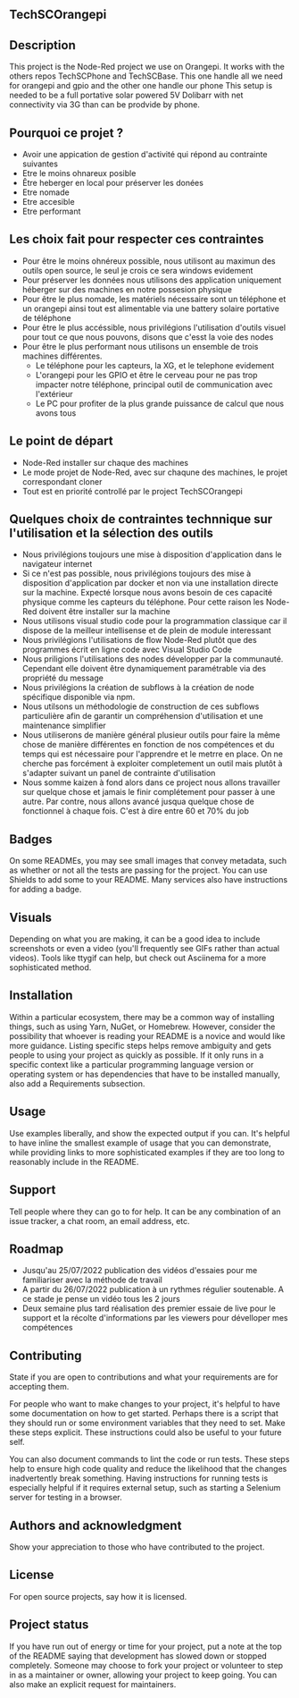 ## TechSCOrangepi

## Description
This project is the Node-Red project we use on Orangepi. It works with the others repos TechSCPhone and TechSCBase. This one handle all we need for orangepi and gpio and the other one handle our phone
This setup is needed to be a full portative solar powered 5V Dolibarr with net connectivity via 3G than can be prodvide by phone.

## Pourquoi ce projet ?
 - Avoir une appication de gestion d'activité qui répond au contrainte suivantes
 - Etre le moins ohnareux posible
 - Être heberger en local pour préserver les donées
 - Etre nomade
 - Etre accesible
 - Etre performant

## Les choix fait pour respecter ces contraintes
 - Pour être le moins ohnéreux possible, nous utilisont au maximun des outils open source, le seul je crois ce sera windows evidement
 - Pour préserver les données nous utilisons des application uniquement héberger sur des machines en notre possesion physique
 - Pour être le plus nomade, les matériels nécessaire sont un téléphone et un orangepi ainsi tout est alimentable via une battery solaire portative de téléphone
 - Pour être le plus accéssible, nous privilégions l'utilisation d'outils visuel pour tout ce que nous pouvons, disons que c'esst la voie des nodes
 - Pour être le plus performant nous utilisons un ensemble de trois machines différentes. 
    - Le téléphone pour les capteurs, la XG, et le telephone evidement
    - L'orangepi pour les GPIO et être le cerveau pour ne pas trop impacter notre téléphone, principal outil de communication avec l'extérieur
    - Le PC pour profiter de la plus grande puissance de calcul que nous avons tous

## Le point de départ
 - Node-Red installer sur chaque des machines
 - Le mode projet de Node-Red, avec sur chaqune des machines, le projet correspondant cloner
 - Tout est en priorité controllé par le project TechSCOrangepi

## Quelques choix de contraintes technnique sur l'utilisation et la sélection des outils
 - Nous privilégions toujours une mise à disposition d'application dans le navigateur internet
 - Si ce n'est pas possible, nous privilégions toujours des mise à disposition d'application par docker et non via une installation directe sur la machine. Expecté lorsque nous avons besoin de ces capacité physique comme les capteurs du téléphone. Pour cette raison les Node-Red doivent être installer sur la machine
 - Nous utilisons visual studio code pour la programmation classique car il dispose de la meilleur intellisense et de plein de module interessant
 - Nous privilégions l'utilisations de flow Node-Red plutôt que des programmes écrit en ligne code avec Visual Studio Code
 - Nous priligions l'utilisations des nodes développer par la communauté. Cependant elle doivent être dynamiquement paramétrable via des propriété du message
 - Nous privilégions la création de subflows à la création de node spécifique disponible via npm.
 - Nous utilsons un méthodologie de construction de ces subflows particulière afin de garantir un compréhension d'utilisation et une maintenance simplifier
 - Nous utiliserons de manière général plusieur outils pour faire la même chose de manière différentes en fonction de nos compétences et du temps qui est nécessaire pour l'apprendre et le metrre en place. On ne cherche pas forcément à exploiter completement un outil mais plutôt à s'adapter suivant un panel de contrainte d'utilisation
 - Nous somme kaizen à fond alors dans ce project nous allons travailler sur quelque chose et jamais le finir complétement pour passer à une autre. Par contre, nous allons avancé jusqua quelque chose de fonctionnel à chaque fois. C'est à dire entre 60 et 70% du job

## Badges
On some READMEs, you may see small images that convey metadata, such as whether or not all the tests are passing for the project. You can use Shields to add some to your README. Many services also have instructions for adding a badge.

## Visuals
Depending on what you are making, it can be a good idea to include screenshots or even a video (you'll frequently see GIFs rather than actual videos). Tools like ttygif can help, but check out Asciinema for a more sophisticated method.

## Installation
Within a particular ecosystem, there may be a common way of installing things, such as using Yarn, NuGet, or Homebrew. However, consider the possibility that whoever is reading your README is a novice and would like more guidance. Listing specific steps helps remove ambiguity and gets people to using your project as quickly as possible. If it only runs in a specific context like a particular programming language version or operating system or has dependencies that have to be installed manually, also add a Requirements subsection.

## Usage
Use examples liberally, and show the expected output if you can. It's helpful to have inline the smallest example of usage that you can demonstrate, while providing links to more sophisticated examples if they are too long to reasonably include in the README.

## Support
Tell people where they can go to for help. It can be any combination of an issue tracker, a chat room, an email address, etc.

## Roadmap
 - Jusqu'au 25/07/2022 publication des vidéos d'essaies pour me familiariser avec la méthode de travail
 - A partir du 26/07/2022 publication à un rythmes régulier soutenable. A ce stade je pense un vidéo tous les 2 jours
 - Deux semaine plus tard réalisation des premier essaie de live pour le support et la récolte d'informations par les viewers pour dévelloper mes compétences

## Contributing
State if you are open to contributions and what your requirements are for accepting them.

For people who want to make changes to your project, it's helpful to have some documentation on how to get started. Perhaps there is a script that they should run or some environment variables that they need to set. Make these steps explicit. These instructions could also be useful to your future self.

You can also document commands to lint the code or run tests. These steps help to ensure high code quality and reduce the likelihood that the changes inadvertently break something. Having instructions for running tests is especially helpful if it requires external setup, such as starting a Selenium server for testing in a browser.

## Authors and acknowledgment
Show your appreciation to those who have contributed to the project.

## License
For open source projects, say how it is licensed.

## Project status
If you have run out of energy or time for your project, put a note at the top of the README saying that development has slowed down or stopped completely. Someone may choose to fork your project or volunteer to step in as a maintainer or owner, allowing your project to keep going. You can also make an explicit request for maintainers.

